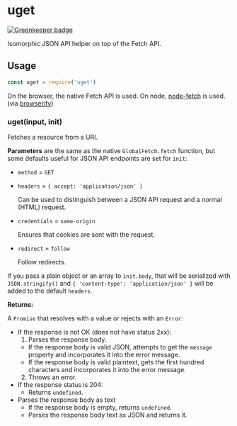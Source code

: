 # uget

[![Greenkeeper badge](https://badges.greenkeeper.io/seangenabe/uget.svg)](https://greenkeeper.io/)

Isomorphic JSON API helper on top of the Fetch API.

## Usage

```javascript
const uget = require('uget')
```

On the browser, the native Fetch API is used. On node, [node-fetch](https://npmjs.com/package/node-fetch) is used. (via [browserify](https://npmjs.com/package/browserify))

### uget(input, init)

Fetches a resource from a URI.

**Parameters** are the same as the native `GlobalFetch.fetch` function, but some defaults useful for JSON API endpoints are set for `init`:

* `method` = `GET`
* `headers` = `{ accept: 'application/json' }`

  Can be used to distinguish between a JSON API request and a normal (HTML) request.

* `credentials` = `same-origin`

  Ensures that cookies are sent with the request.

* `redirect` = `follow`

  Follow redirects.

If you pass a plain object or an array to `init.body`, that will be serialized with `JSON.stringify()` and `{ 'content-type': 'application/json' }` will be added to the default `headers`.

**Returns:**

A `Promise` that resolves with a value or rejects with an `Error`:

* If the response is not OK (does not have status 2xx):
  1. Parses the response body.
    * If the response body is valid JSON, attempts to get the `message` property and incorporates it into the error message.
    * If the response body is valid plaintext, gets the first hundred characters and incorporates it into the error message.
  2. Throws an error.
* If the response status is 204:
  * Returns `undefined`.
* Parses the response body as text
  * If the response body is empty, returns `undefined`.
  * Parses the response body text as JSON and returns it.
